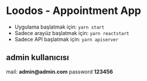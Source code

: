 # Loodos - Appointment App

* Uygulama başlatmak için: `yarn start`
* Sadece arayüz başlatmak için: `yarn reactstart`
* Sadece API başlatmak için: `yarn apiserver`


## admin kullanıcısı
mail: __admin@admin.com__
password __123456__
